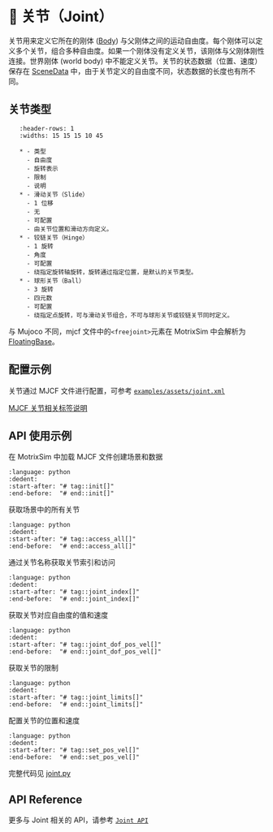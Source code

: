# 🔩 关节（Joint）

关节用来定义它所在的刚体 ([Body](body.md)) 与父刚体之间的运动自由度。每个刚体可以定义多个关节，组合多种自由度。如果一个刚体没有定义关节，该刚体与父刚体刚性连接。世界刚体 (world body) 中不能定义关节。关节的状态数据（位置、速度）保存在 [SceneData](../main_function/scene_data.md) 中，由于关节定义的自由度不同，状态数据的长度也有所不同。

## 关节类型

```{list-table}
   :header-rows: 1
   :widths: 15 15 15 10 45

   * - 类型
     - 自由度
     - 旋转表示
     - 限制
     - 说明
   * - 滑动关节（Slide）
     - 1 位移
     - 无
     - 可配置
     - 由关节位置和滑动方向定义。
   * - 铰链关节（Hinge）
     - 1 旋转
     - 角度
     - 可配置
     - 绕指定旋转轴旋转，旋转通过指定位置，是默认的关节类型。
   * - 球形关节（Ball）
     - 3 旋转
     - 四元数
     - 可配置
     - 绕指定点旋转，可与滑动关节组合，不可与球形关节或铰链关节同时定义。
```

与 Mujoco 不同，mjcf 文件中的`<freejoint>`元素在 MotrixSim 中会解析为[FloatingBase](floating_base.md)。

## 配置示例

关节通过 MJCF 文件进行配置，可参考 [`examples/assets/joint.xml`](../../../../../examples/assets/joint.xml)

[MJCF 关节相关标签说明](https://mujoco.readthedocs.io/en/stable/XMLreference.html#body-joint)

## API 使用示例

在 MotrixSim 中加载 MJCF 文件创建场景和数据

```{literalinclude} ../../../../../examples/joint.py
:language: python
:dedent:
:start-after: "# tag::init[]"
:end-before:  "# end::init[]"
```

获取场景中的所有关节

```{literalinclude} ../../../../../examples/joint.py
:language: python
:dedent:
:start-after: "# tag::access_all[]"
:end-before:  "# end::access_all[]"
```

通过关节名称获取关节索引和访问

```{literalinclude} ../../../../../examples/joint.py
:language: python
:dedent:
:start-after: "# tag::joint_index[]"
:end-before:  "# end::joint_index[]"
```

获取关节对应自由度的值和速度

```{literalinclude} ../../../../../examples/joint.py
:language: python
:dedent:
:start-after: "# tag::joint_dof_pos_vel[]"
:end-before:  "# end::joint_dof_pos_vel[]"
```

获取关节的限制

```{literalinclude} ../../../../../examples/joint.py
:language: python
:dedent:
:start-after: "# tag::joint_limits[]"
:end-before:  "# end::joint_limits[]"
```

配置关节的位置和速度

```{literalinclude} ../../../../../examples/joint.py
:language: python
:dedent:
:start-after: "# tag::set_pos_vel[]"
:end-before:  "# end::set_pos_vel[]"
```

完整代码见 [joint.py](../../../../../examples/joint.py)

## API Reference

更多与 Joint 相关的 API，请参考 [`Joint API`]

[`Joint API`]: motrixsim.Joint
